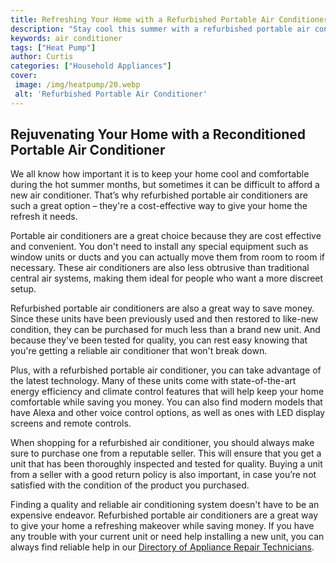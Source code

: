 ```yaml
---
title: Refreshing Your Home with a Refurbished Portable Air Conditioner
description: "Stay cool this summer with a refurbished portable air conditioner Learn how to find the perfect unit for your home - from expert tips on shopping for a refurbished unit to resources to help you make the refreshing decision"
keywords: air conditioner
tags: ["Heat Pump"]
author: Curtis
categories: ["Household Appliances"]
cover: 
 image: /img/heatpump/20.webp
 alt: 'Refurbished Portable Air Conditioner'
---
```

## Rejuvenating Your Home with a Reconditioned Portable Air Conditioner

We all know how important it is to keep your home cool and comfortable during the hot summer months, but sometimes it can be difficult to afford a new air conditioner. That’s why refurbished portable air conditioners are such a great option – they're a cost-effective way to give your home the refresh it needs. 

Portable air conditioners are a great choice because they are cost effective and convenient. You don't need to install any special equipment such as window units or ducts and you can actually move them from room to room if necessary. These air conditioners are also less obtrusive than traditional central air systems, making them ideal for people who want a more discreet setup.

Refurbished portable air conditioners are also a great way to save money. Since these units have been previously used and then restored to like-new condition, they can be purchased for much less than a brand new unit. And because they've been tested for quality, you can rest easy knowing that you're getting a reliable air conditioner that won't break down.

Plus, with a refurbished portable air conditioner, you can take advantage of the latest technology. Many of these units come with state-of-the-art energy efficiency and climate control features that will help keep your home comfortable while saving you money. You can also find modern models that have Alexa and other voice control options, as well as ones with LED display screens and remote controls. 

When shopping for a refurbished air conditioner, you should always make sure to purchase one from a reputable seller. This will ensure that you get a unit that has been thoroughly inspected and tested for quality. Buying a unit from a seller with a good return policy is also important, in case you’re not satisfied with the condition of the product you purchased. 

Finding a quality and reliable air conditioning system doesn't have to be an expensive endeavor. Refurbished portable air conditioners are a great way to give your home a refreshing makeover while saving money. If you have any trouble with your current unit or need help installing a new unit, you can always find reliable help in our [Directory of Appliance Repair Technicians](./pages/appliance-repair-technicians).
